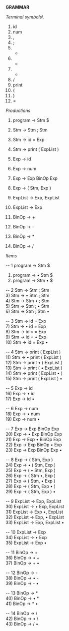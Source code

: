 **GRAMMAR**

*Terminal symbols*\
1) id
2) num
3) ,
4) ;
5) +
6) -
7) *
8) /
9) print
10) (
11) )
12) =

*Productions*
1) program -> Stm $

2) Stm -> Stm ; Stm
3) Stm -> id = Exp
4) Stm -> print ( ExpList )

5) Exp -> id
6) Exp -> num
7) Exp -> Exp BinOp Exp
8) Exp -> ( Stm, Exp )

9) ExpList -> Exp, ExpList
10) ExpList -> Exp

11) BinOp -> +
12) BinOp -> -
13) BinOp -> *
14) BinOp -> /

*Items*

-- 1 program -> Stm $
1) program -> • Stm $
2) program -> Stm • $

-- 2 Stm -> Stm ; Stm\
3) Stm -> • Stm ; Stm\
4) Stm -> Stm • ; Stm\
5) Stm -> Stm ; • Stm\
6) Stm -> Stm ; Stm •

-- 3 Stm -> id = Exp\
7) Stm -> • id = Exp\
8) Stm -> id • = Exp\
9) Stm -> id = • Exp\
10) Stm -> id = Exp •

-- 4 Stm -> print ( ExpList )\
11) Stm -> • print ( ExpList )\
12) Stm -> print • ( ExpList )\
13) Stm -> print ( • ExpList )\
14) Stm -> print ( ExpList • )\
15) Stm -> print ( ExpList ) •

-- 5 Exp -> id\
16) Exp -> • id\
17) Exp -> id •

-- 6 Exp -> num\
18) Exp -> • num\
19) Exp -> num •

-- 7 Exp -> Exp BinOp Exp\
20) Exp -> • Exp BinOp Exp\
21) Exp -> Exp • BinOp Exp\
22) Exp -> Exp BinOp • Exp\
23) Exp -> Exp BinOp Exp •

-- 8 Exp -> ( Stm, Exp )\
24) Exp -> • ( Stm, Exp )\
25) Exp -> ( • Stm, Exp )\
26) Exp -> ( Stm •, Exp )\
27) Exp -> ( Stm, • Exp )\
28) Exp -> ( Stm, Exp • )\
29) Exp -> ( Stm, Exp ) •

-- 9 ExpList -> Exp, ExpList\
30) ExpList -> • Exp, ExpList\
31) ExpList -> Exp •, ExpList\
32) ExpList -> Exp, • ExpList\
33) ExpList -> Exp, ExpList •

-- 10 ExpList -> Exp\
34) ExpList -> • Exp\
35) ExpList -> Exp •

-- 11 BinOp -> +\
36) BinOp -> • +\
37) BinOp -> + •

-- 12 BinOp -> -\
38) BinOp -> • -\
39) BinOp -> - •

-- 13 BinOp -> *\
40) BinOp -> • *\
41) BinOp -> * •

-- 14 BinOp -> /\
42) BinOp -> • /\
43) BinOp -> / •
